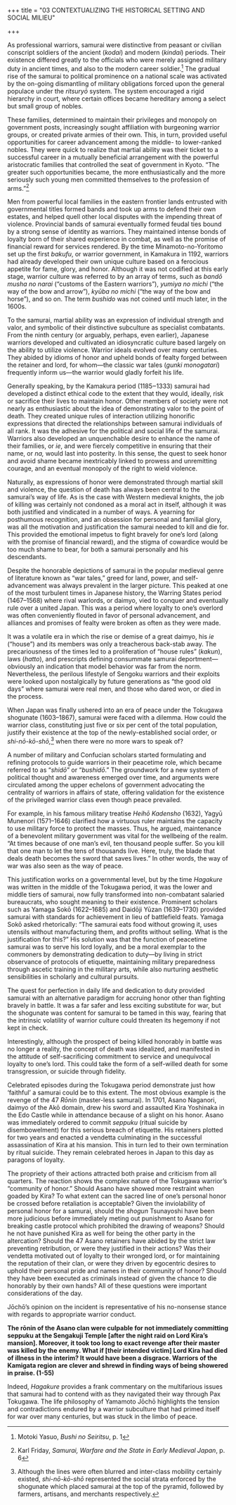 +++
title = "03 CONTEXTUALIZING THE HISTORICAL SETTING AND SOCIAL MILIEU"

+++

As professional warriors, samurai were distinctive from peasant or civilian conscript soldiers of the ancient \(*kodai*\) and modern \(*kindai*\) periods. Their existence differed greatly to the officials who were merely assigned military duty in ancient times, and also to the modern career soldier.[^10] The gradual rise of the samurai to political prominence on a national scale was activated by the on-going dismantling of military obligations forced upon the general populace under the *ritsuryō* system. The system encouraged a rigid hierarchy in court, where certain offices became hereditary among a select but small group of nobles.

[^10]: Motoki Yasuo, *Bushi no Seiritsu*, p. 1




These families, determined to maintain their privileges and monopoly on government posts, increasingly sought affiliation with burgeoning warrior groups, or created private armies of their own. This, in turn, provided useful opportunities for career advancement among the middle- to lower-ranked nobles. They were quick to realize that martial ability was their ticket to a successful career in a mutually beneficial arrangement with the powerful aristocratic families that controlled the seat of government in Kyoto. “The greater such opportunities became, the more enthusiastically and the more seriously such young men committed themselves to the profession of arms.”[^11]

Men from powerful local families in the eastern frontier lands entrusted with governmental titles formed bands and took up arms to defend their own estates, and helped quell other local disputes with the impending threat of violence. Provincial bands of samurai eventually formed feudal ties bound by a strong sense of identity as warriors. They maintained intense bonds of loyalty born of their shared experience in combat, as well as the promise of financial reward for services rendered. By the time Minamoto-no-Yoritomo set up the first *bakufu*, or warrior government, in Kamakura in 1192, warriors had already developed their own unique culture based on a ferocious appetite for fame, glory, and honor. Although it was not codified at this early stage, warrior culture was referred to by an array of terms, such as *bandō musha no narai* \(“customs of the Eastern warriors”\), *yumiya no michi* \(“the way of the bow and arrow”\), *kyūba no michi* \(“the way of the bow and horse”\), and so on. The term *bushido* was not coined until much later, in the 1600s.

[^11]: Karl Friday, *Samurai, Warfare and the State in Early Medieval Japan*, p. 6




To the samurai, martial ability was an expression of individual strength and valor, and symbolic of their distinctive subculture as specialist combatants. From the ninth century \(or arguably, perhaps, even earlier\), Japanese warriors developed and cultivated an idiosyncratic culture based largely on the ability to utilize violence. Warrior ideals evolved over many centuries. They abided by idioms of honor and upheld bonds of fealty forged between the retainer and lord, for whom—the classic war tales \(*gunki monogatari*\) frequently inform us—the warrior would gladly forfeit his life.

Generally speaking, by the Kamakura period \(1185‒1333\) samurai had developed a distinct ethical code to the extent that they would, ideally, risk or sacrifice their lives to maintain honor. Other members of society were not nearly as enthusiastic about the idea of demonstrating valor to the point of death. They created unique rules of interaction utilizing honorific expressions that directed the relationships between samurai individuals of all rank. It was the adhesive for the political and social life of the samurai. Warriors also developed an unquenchable desire to enhance the name of their families, or *ie*, and were fiercely competitive in ensuring that their name, or *na,* would last into posterity. In this sense, the quest to seek honor and avoid shame became inextricably linked to prowess and unremitting courage, and an eventual monopoly of the right to wield violence.

Naturally, as expressions of honor were demonstrated through martial skill and violence, the question of death has always been central to the samurai’s way of life. As is the case with Western medieval knights, the job of killing was certainly not condoned as a moral act in itself, although it was both justified and vindicated in a number of ways. A yearning for posthumous recognition, and an obsession for personal and familial glory, was all the motivation and justification the samurai needed to kill and die for. This provided the emotional impetus to fight bravely for one’s lord \(along with the promise of financial reward\), and the stigma of cowardice would be too much shame to bear, for both a samurai personally and his descendants.

Despite the honorable depictions of samurai in the popular medieval genre of literature known as “war tales,” greed for land, power, and self-advancement was always prevalent in the larger picture. This peaked at one of the most turbulent times in Japanese history, the Warring States period \(1467–1568\) where rival warlords, or daimyo, vied to conquer and eventually rule over a united Japan. This was a period where loyalty to one’s overlord was often conveniently flouted in favor of personal advancement, and alliances and promises of fealty were broken as often as they were made.

It was a volatile era in which the rise or demise of a great daimyo, his *ie* \(“house”\) and its members was only a treacherous back-stab away. The precariousness of the times led to a proliferation of “house rules” \(*kakun*\), laws \(*hatto*\), and prescripts defining consummate samurai deportment—obviously an indication that model behavior was far from the norm. Nevertheless, the perilous lifestyle of Sengoku warriors and their exploits were looked upon nostalgically by future generations as “the good old days” where samurai were real men, and those who dared won, or died in the process.

When Japan was finally ushered into an era of peace under the Tokugawa shogunate \(1603–1867\), samurai were faced with a dilemma. How could the warrior class, constituting just five or six per cent of the total population, justify their existence at the top of the newly-established social order, or *shi-nō-kō-shō,*[^12] when there were no more wars to speak of?

[^12]: Although the lines were often blurred and inter-class mobility certainly existed, *shi-nō-kō-shō* represented the social strata enforced by the shogunate which placed samurai at the top of the pyramid, followed by farmers, artisans, and merchants respectively.




A number of military and Confucian scholars started formulating and refining protocols to guide warriors in their peacetime role, which became referred to as “*shidō*” or “*bushidō*.” The groundwork for a new system of political thought and awareness emerged over time, and arguments were circulated among the upper echelons of government advocating the centrality of warriors in affairs of state, offering validation for the existence of the privileged warrior class even though peace prevailed.

For example, in his famous military treatise *Heihō Kadensho* \(1632\), Yagyū Munenori \(1571–1646\) clarified how a virtuous ruler maintains the capacity to use military force to protect the masses. Thus, he argued, maintenance of a benevolent military government was vital for the wellbeing of the realm. “At times because of one man’s evil, ten thousand people suffer. So you kill that one man to let the tens of thousands live. Here, truly, the blade that deals death becomes the sword that saves lives.” In other words, the way of war was also seen as the way of peace.

This justification works on a governmental level, but by the time *Hagakure* was written in the middle of the Tokugawa period, it was the lower and middle tiers of samurai, now fully transformed into non-combatant salaried bureaucrats, who sought meaning to their existence. Prominent scholars such as Yamaga Sokō \(1622–1685\) and Daidōji Yūzan \(1639–1730\) provided samurai with standards for achievement in lieu of battlefield feats. Yamaga Sokō asked rhetorically: “The samurai eats food without growing it, uses utensils without manufacturing them, and profits without selling. What is the justification for this?” His solution was that the function of peacetime samurai was to serve his lord loyally, and be a moral exemplar to the commoners by demonstrating dedication to duty—by living in strict observance of protocols of etiquette, maintaining military preparedness through ascetic training in the military arts, while also nurturing aesthetic sensibilities in scholarly and cultural pursuits.

The quest for perfection in daily life and dedication to duty provided samurai with an alternative paradigm for accruing honor other than fighting bravely in battle. It was a far safer and less exciting substitute for war, but the shogunate was content for samurai to be tamed in this way, fearing that the intrinsic volatility of warrior culture could threaten its hegemony if not kept in check.

Interestingly, although the prospect of being killed honorably in battle was no longer a reality, the concept of death was idealized, and manifested in the attitude of self-sacrificing commitment to service and unequivocal loyalty to one’s lord. This could take the form of a self-willed death for some transgression, or suicide through fidelity.

Celebrated episodes during the Tokugawa period demonstrate just how ‘faithful’ a samurai could be to this extent. The most obvious example is the revenge of the 47 *Rōnin* \(master-less samurai\). In 1701, Asano Naganori, daimyo of the Akō domain, drew his sword and assaulted Kira Yoshinaka in the Edo Castle while in attendance because of a slight on his honor. Asano was immediately ordered to commit *seppuku* \(ritual suicide by disembowelment\) for this serious breach of etiquette. His retainers plotted for two years and enacted a vendetta culminating in the successful assassination of Kira at his mansion. This in turn led to their own termination by ritual suicide. They remain celebrated heroes in Japan to this day as paragons of loyalty.

The propriety of their actions attracted both praise and criticism from all quarters. The reaction shows the complex nature of the Tokugawa warrior’s “community of honor.” Should Asano have showed more restraint when goaded by Kira? To what extent can the sacred line of one’s personal honor be crossed before retaliation is acceptable? Given the inviolability of personal honor for a samurai, should the *shogun* Tsunayoshi have been more judicious before immediately meting out punishment to Asano for breaking castle protocol which prohibited the drawing of weapons? Should he not have punished Kira as well for being the other party in the altercation? Should the 47 Asano retainers have abided by the strict law preventing retribution, or were they justified in their actions? Was their vendetta motivated out of loyalty to their wronged lord, or for maintaining the reputation of their clan, or were they driven by egocentric desires to uphold their personal pride and names in their community of honor? Should they have been executed as criminals instead of given the chance to die honorably by their own hands? All of these questions were important considerations of the day.

Jōchō’s opinion on the incident is representative of his no-nonsense stance with regards to appropriate warrior conduct.

**The rōnin of the Asano clan were culpable for not immediately committing seppuku at the Sengakuji Temple \[after the night raid on Lord Kira’s mansion\]. Moreover, it took too long to exact revenge after their master was killed by the enemy. What if \[their intended victim\] Lord Kira had died of illness in the interim? It would have been a disgrace. Warriors of the Kamigata region are clever and shrewd in finding ways of being showered in praise. \(1-55\)**

Indeed, *Hagakure* provides a frank commentary on the multifarious issues that samurai had to contend with as they navigated their way through Pax Tokugawa. The life philosophy of Yamamoto Jōchō highlights the tension and contradictions endured by a warrior subculture that had primed itself for war over many centuries, but was stuck in the limbo of peace.




